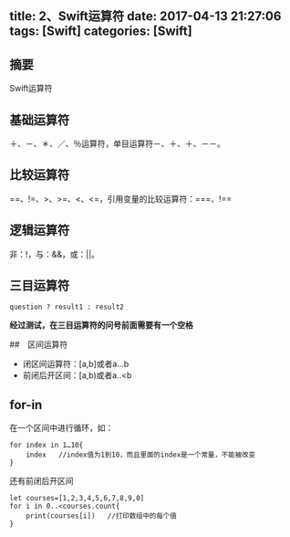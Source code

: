 title: 2、Swift运算符
date: 2017-04-13 21:27:06
tags: [Swift]
categories: [Swift]
---

## 摘要
Swift运算符
<!--more-->

## 基础运算符
	
＋、－、＊、／、％运算符，单目运算符－、＋、＋、－－。

## 比较运算符
	
==、!=、>、>=、<、<=，引用变量的比较运算符：===、!==

## 逻辑运算符
	
非：!，与：&&，或：||。

## 三目运算符
	
	question ? result1 : result2

**经过测试，在三目运算符的问号前面需要有一个空格**

##　区间运算符
	
* 闭区间运算符：[a,b]或者a…b	
* 前闭后开区间：[a,b)或者a..<b

## for-in
	
在一个区间中进行循环，如：

	for index in 1…10{
		index	//index值为1到10，而且里面的index是一个常量，不能被改变
	}
	
还有前闭后开区间

	let courses=[1,2,3,4,5,6,7,8,9,0]
	for i in 0..<courses.count{
		print(courses[i])	//打印数组中的每个值
	}
	
